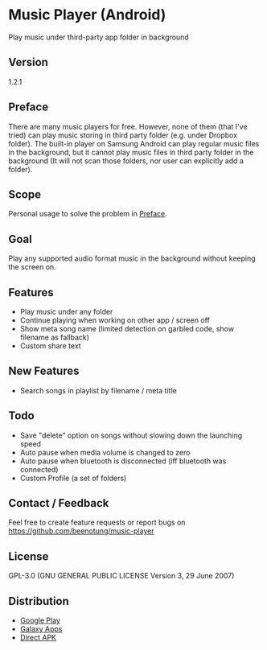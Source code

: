 # Music Player (Android)
Play music under third-party app folder in background

## Version
1.2.1

## Preface
There are many music players for free. However, none of them (that I've tried) can play music storing in third party folder (e.g. under Dropbox folder).
The built-in player on Samsung Android can play regular music files in the background, but it cannot play music files in third party folder in the background (It will not scan those folders, nor user can explicitly add a folder).

## Scope
Personal usage to solve the problem in [Preface](#preface).

## Goal
Play any supported audio format music in the background without keeping the screen on.

## Features
 - Play music under any folder
 - Continue playing when working on other app / screen off
 - Show meta song name (limited detection on garbled code, show filename as fallback)
 - Custom share text

## New Features
 - Search songs in playlist by filename / meta title

## Todo
 - Save "delete" option on songs without slowing down the launching speed
 - Auto pause when media volume is changed to zero
 - Auto pause when bluetooth is disconnected (iff bluetooth was connected)
 - Custom Profile (a set of folders)

## Contact / Feedback
Feel free to create feature requests or report bugs on https://github.com/beenotung/music-player

## License
GPL-3.0 (GNU GENERAL PUBLIC LICENSE Version 3, 29 June 2007)

## Distribution
 - [Google Play](https://play.google.com/store/apps/details?id=com.github.beenotung.musicplayer)
 - [Galaxy Apps]()
 - [Direct APK](https://github.com/beenotung/music-player/blob/master/release/music-player-release.apk?raw=1)
